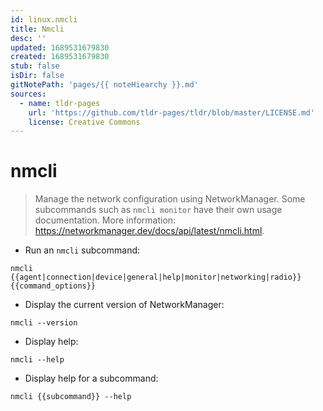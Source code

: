 ```yaml
---
id: linux.nmcli
title: Nmcli
desc: ''
updated: 1689531679830
created: 1689531679830
stub: false
isDir: false
gitNotePath: 'pages/{{ noteHiearchy }}.md'
sources:
  - name: tldr-pages
    url: 'https://github.com/tldr-pages/tldr/blob/master/LICENSE.md'
    license: Creative Commons
---
```

# nmcli

> Manage the network configuration using NetworkManager.
> Some subcommands such as `nmcli monitor` have their own usage documentation.
> More information: <https://networkmanager.dev/docs/api/latest/nmcli.html>.

- Run an `nmcli` subcommand:

`nmcli {{agent|connection|device|general|help|monitor|networking|radio}} {{command_options}}`

- Display the current version of NetworkManager:

`nmcli --version`

- Display help:

`nmcli --help`

- Display help for a subcommand:

`nmcli {{subcommand}} --help`

